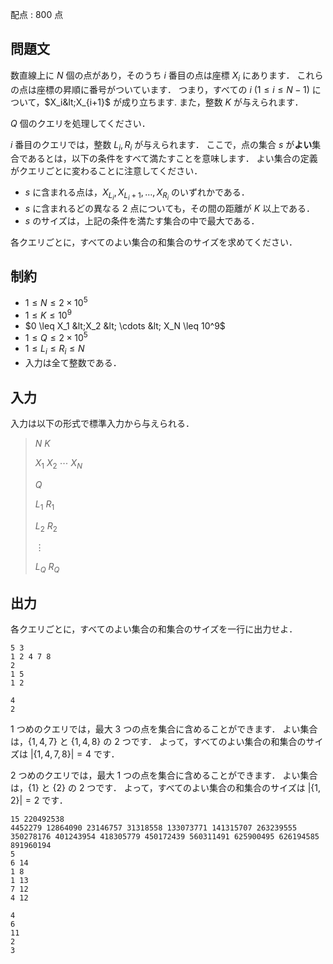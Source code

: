 配点 : $800$ 点

## 問題文

数直線上に $N$ 個の点があり，そのうち $i$ 番目の点は座標 $X_i$ にあります．
これらの点は座標の昇順に番号がついています．
つまり，すべての $i$ ($1 \leq i \leq N-1$) について，$X_i&lt;X_{i+1}$ が成り立ちます.
また，整数 $K$ が与えられます．

$Q$ 個のクエリを処理してください．

$i$ 番目のクエリでは，整数 $L_i,R_i$ が与えられます．
ここで，点の集合 $s$ が**よい**集合であるとは，以下の条件をすべて満たすことを意味します．
よい集合の定義がクエリごとに変わることに注意してください．

- $s$ に含まれる点は，$X_{L_i},X_{L_i+1},\ldots,X_{R_i}$ のいずれかである．
- $s$ に含まれるどの異なる $2$ 点についても，その間の距離が $K$ 以上である．
- $s$ のサイズは，上記の条件を満たす集合の中で最大である．

各クエリごとに，すべてのよい集合の和集合のサイズを求めてください．

## 制約

- $1 \leq N \leq 2 \times 10^5$
- $1 \leq K \leq 10^9$
- $0 \leq X_1 &lt;X_2 &lt; \cdots &lt; X_N \leq 10^9$
- $1 \leq Q \leq 2 \times 10^5$
- $1 \leq L_i \leq R_i \leq N$
- 入力は全て整数である．

## 入力

入力は以下の形式で標準入力から与えられる．

> $N$ $K$
> 
> $X_1$ $X_2$ $\cdots$ $X_N$
> 
> $Q$
> 
> $L_1$ $R_1$
> 
> $L_2$ $R_2$
> 
> $\vdots$
> 
> $L_Q$ $R_Q$

## 出力

各クエリごとに，すべてのよい集合の和集合のサイズを一行に出力せよ．

```input1
5 3
1 2 4 7 8
2
1 5
1 2
```

```output1
4
2
```

$1$ つめのクエリでは，最大 $3$ つの点を集合に含めることができます．
よい集合は，$\{1,4,7\}$ と $\{1,4,8\}$ の $2$ つです．
よって，すべてのよい集合の和集合のサイズは $|\{1,4,7,8\}|=4$ です．

$2$ つめのクエリでは，最大 $1$ つの点を集合に含めることができます．
よい集合は，$\{1\}$ と $\{2\}$ の $2$ つです．
よって，すべてのよい集合の和集合のサイズは $|\{1,2\}|=2$ です．

```input2
15 220492538
4452279 12864090 23146757 31318558 133073771 141315707 263239555 350278176 401243954 418305779 450172439 560311491 625900495 626194585 891960194
5
6 14
1 8
1 13
7 12
4 12
```

```output2
4
6
11
2
3
```
